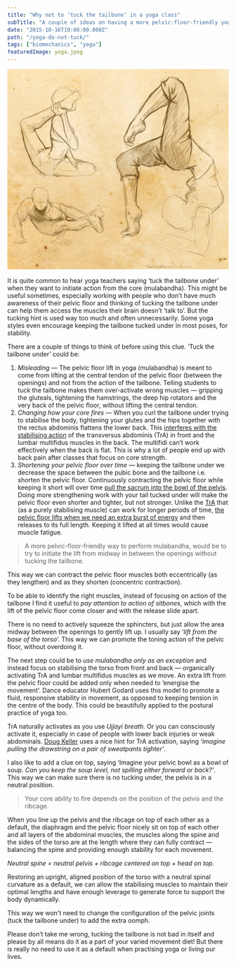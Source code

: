 ```yaml
---
title: "Why not to ‘tuck the tailbone’ in a yoga class"
subTitle: "A couple of ideas on having a more pelvic-floor-friendly yoga practice"
date: "2015-10-16T10:00:00.000Z"
path: "/yoga-do-not-tuck/"
tags: ["biomechanics", "yoga"]
featuredImage: yoga.jpeg
---
```


![Sketches of people doing yoga poses](yoga.jpeg)

It is quite common to hear yoga teachers saying ‘tuck the tailbone under’ when they want to initiate action from the core (mulabandha). This might be useful sometimes, especially working with people who don’t have much awareness of their pelvic floor and thinking of tucking the tailbone under can help them access the muscles their brain doesn’t ‘talk to’. But the tucking hint is used way too much and often unnecessarily. Some yoga styles even encourage keeping the tailbone tucked under in most poses, for stability.

There are a couple of things to think of before using this clue. ‘Tuck the tailbone under’ could be:

1. *Misleading* — The pelvic floor lift in yoga (mulabandha) is meant to come from lifting at the central tendon of the pelvic floor (between the openings) and not from the action of the tailbone. Telling students to tuck the tailbone makes them over-activate wrong muscles — gripping the gluteals, tightening the hamstrings, the deep hip rotators and the very back of the pelvic floor, without lifting the central tendon.
2. *Changing how your core fires* — When you curl the tailbone under trying to stabilise the body, tightening your glutes and the hips together with the rectus abdominis flattens the lower back. This [interferes with the stabilising action](http://alinenewton.com/pdf-articles/core.htm) of the transversus abdominis (TrA) in front and the lumbar multifidus muscles in the back. The multifidi can’t work effectively when the back is flat. This is why a lot of people end up with back pain after classes that focus on core strength.
3. *Shortening your pelvic floor over time* — keeping the tailbone under we decrease the space between the pubic bone and the tailbone i.e. shorten the pelvic floor. Continuously contracting the pelvic floor while keeping it short will over time [pull the sacrum into the bowl of the pelvis](http://mamasweat.blogspot.co.uk/2010/05/pelvic-floor-party-kegels-are-not.html). Doing more strengthening work with your tail tucked under will make the pelvic floor even shorter and tighter, but not stronger. Unlike the [TrA](http://alinenewton.com/pdf-articles/core.htm) that (as a purely stabilising muscle) can work for longer periods of time, [the pelvic floor lifts when we need an extra burst of energy](http://www.somatics.de/Godard/ReadingBodyInDance.pdf) and then releases to its full length. Keeping it lifted at all times would cause muscle fatigue.

> A more pelvic-floor-friendly way to perform mulabandha, would be to try to initiate the lift from midway in between the openings without tucking the tailbone. 

This way we can contract the pelvic floor muscles both eccentrically (as they lengthen) and as they shorten (concentric contraction).

To be able to identify the right muscles, instead of focusing on action of the tailbone I find it useful to *pay attention to action of sitbones*, which with the lift of the pelvic floor come closer and with the release slide apart.

There is no need to actively squeeze the sphincters, but just allow the area midway between the openings to gently lift up. I usually say ‘*lift from the base of the torso*’. This way we can promote the toning action of the pelvic floor, without overdoing it.

The next step could be to *use mulabandha only as an exception* and instead focus on stabilising the torso from front and back — organically activating TrA and lumbar multifidus muscles as we move. An extra lift from the pelvic floor could be added only when needed to ‘energise the movement’. Dance educator Hubert Godard uses this model to promote a fluid, responsive stability in movement, as opposed to keeping tension in the centre of the body. This could be beautifully applied to the postural practice of yoga too.

TrA naturally activates as you use *Ujjayi breath*. Or you can consciously activate it, especially in case of people with lower back injuries or weak abdominals. [Doug Keller](http://www.doyoga.com/resources.html) uses a nice hint for TrA activation, saying *‘imagine pulling the drawstring on a pair of sweatpants tighter’*. 

I also like to add a clue on top, saying ‘Imagine your pelvic bowl as a bowl of soup. *Can you keep the soup level, not spilling either forward or back?'*. This way we can make sure there is no tucking under, the pelvis is in a neutral position.

> Your core ability to fire depends on the position of the pelvis and the ribcage. 

When you line up the pelvis and the ribcage on top of each other as a default, the diaphragm and the pelvic floor nicely sit on top of each other and all layers of the abdominal muscles, the muscles along the spine and the sides of the torso are at the length where they can fully contract — balancing the spine and providing enough stability for each movement. 

*Neutral spine = neutral pelvis + ribcage centered on top + head on top.*

Restoring an upright, aligned position of the torso with a neutral spinal curvature as a default, we can allow the stabilising muscles to maintain their optimal lengths and have enough leverage to generate force to support the body dynamically.

This way we won't need to change the configuration of the pelvic joints (tuck the tailbone under) to add the extra oomph.

Please don’t take me wrong, tucking the tailbone is not bad in itself and please by all means do it as a part of your varied movement diet! But there is really no need to use it as a default when practising yoga or living our lives.